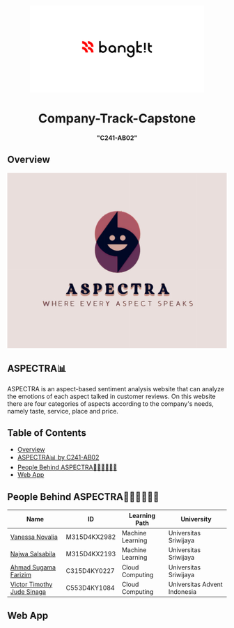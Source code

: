 <!-- README.md -->
<link rel="stylesheet" type="text/css" href="styles.css">

<div align="center">
  <img src="https://github.com/C241-AB02-Bizzagi/.github/blob/main/imagess/Bangkit%20logo.png?raw=true" alt="Company Logo" width="400" height="200">
  <h1>Company-Track-Capstone</h1>
  <p><strong>"C241-AB02"</strong></p>
</div>

## Overview
 <img src="https://github.com/C241-AB02-Bizzagi/.github/blob/main/imagess/Aspectra%20Logo.jpg?raw=true">

## ASPECTRA📊 

ASPECTRA is an aspect-based sentiment analysis website that can analyze the emotions of each aspect talked in customer reviews. On this website there are four categories of aspects according to the company's needs, namely taste, service, place and price.

## Table of Contents
- [Overview](#overview)
- [ASPECTRA📊 by C241-AB02](#aspectra-by-c241-ab02)
- [People Behind ASPECTRA👨🏻‍💻👩🏻‍💻](#people-behind-aspectra)
- [Web App](#web-app)


## People Behind ASPECTRA👨🏻‍💻👩🏻‍💻

| Name | ID | Learning Path | University |
| --- | --- | --- | --- |
| [Vanessa Novalia](https://www.linkedin.com/in/vanessanovalia) | M315D4KX2982 | Machine Learning | Universitas Sriwijaya |
| [Najwa Salsabila](https://www.linkedin.com/in/najwas) | M315D4KX2193 | Machine Learning | Universitas Sriwijaya |
| [Ahmad Sugama Farizim](https://www.linkedin.com/in/ahmad-sugama-farizim-235677295/) | C315D4KY0227 | Cloud Computing | Universitas Sriwijaya |
| [Victor Timothy Jude Sinaga](https://www.linkedin.com/in/victor-timothy-jude-sinaga-94892327b/) | C553D4KY1084 | Cloud Computing | Universitas Advent Indonesia |

## Web App

